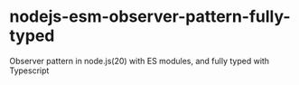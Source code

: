 # nodejs-esm-observer-pattern-fully-typed
Observer pattern in node.js(20) with ES modules, and fully typed with Typescript
